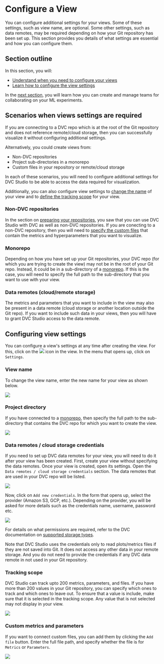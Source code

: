 # Configure a View

You can configure additional settings for your views. Some of these settings,
such as view name, are optional. Some other settings, such as data remotes, may
be required depending on how your Git repository has been set up. This section
provides you details of what settings are essential and how you can configure
them.

## Section outline

In this section, you will:

- [Understand when you need to configure your views](#scenarios-when-view-settings-are-required)
- [Learn how to configure the view settings](#configuring-view-settings)

In the [next section](/doc/studio/teams), you will learn how you can create and
manage teams for collaborating on your ML experiments.

## Scenarios when views settings are required

If you are connecting to a DVC repo which is at the root of the Git repository
and does not reference remote/cloud storage, then you can successfully visualize
it without configuring additional settings.

Alternatively, you could create views from:

- Non-DVC repositories
- Project sub-directories in a monorepo
- Custom files in your repository or remote/cloud storage

In each of these scenarios, you will need to configure additional settings for
DVC Studio to be able to access the data required for visualization.

Additionally, you can also configure view settings to
[change the name](#view-name) of your view and to
[define the tracking scope](#tracking-scope) for your view.

### Non-DVC repositories

In the section on
[preparing your repositories](/doc/studio/get-started#preparing-your-repositories),
you saw that you can use DVC Studio with DVC as well as non-DVC repositories. If
you are conecting to a non-DVC repository, then you will need to
[specify the custom files](#custom-metrics-and-parameters) that contain the
metrics and hyperparameters that you want to visualize.

### Monorepo

Depending on how you have set up your Git repositories, your DVC repo (for which
you are trying to create the view) may not be in the root of your Git repo.
Instead, it could be in a sub-directory of a
[monorepo](https://en.wikipedia.org/wiki/Monorepo). If this is the case, you
will need to specify the full path to the sub-directory that you want to use
with your view.

### Data remotes (cloud/remote storage)

The metrics and parameters that you want to include in the view may also be
present in a data remote (cloud storage or another location outside the Git
repo). If you want to include such data in your views, then you will have to
grant DVC Studio access to the data remote.

## Configuring view settings

You can configure a view's settings at any time after creating the view. For
this, click on the
![](https://static.iterative.ai/img/studio/view_open_settings_icon_v2.png) icon
in the view. In the menu that opens up, click on `Settings`.

### View name

To change the view name, enter the new name for your view as shown below.

![](https://static.iterative.ai/img/studio/view_settings_view_name.png)

### Project directory

If you have connected to a [monorepo](https://en.wikipedia.org/wiki/Monorepo),
then specify the full path to the sub-directory that contains the DVC repo for
which you want to create the view.

![](https://static.iterative.ai/img/studio/view_settings_sub_directory.png)

### Data remotes / cloud storage credentials

If you need to set up DVC data remotes for your view, you will need to do it
after your view has been created. First, create your view without specifying the
data remotes. Once your view is created, open its settings. Open the
`Data remotes / cloud storage credentials` section. The data remotes that are
used in your DVC repo will be listed.

![](https://static.iterative.ai/img/studio/view_settings_credentials.png)

Now, click on `Add new credentials`. In the form that opens up, select the
provider (Amazon S3, GCP, etc.). Depending on the provider, you will be asked
for more details such as the credentials name, username, password etc.

![](https://static.iterative.ai/img/studio/s3_remote_settings.png)

For details on what permissions are required, refer to the DVC documentation on
[supported storage types](/doc/command-reference/remote/add#supported-storage-types).

Note that DVC Studio uses the credentials only to read plots/metrics files if
they are not saved into Git. It does not access any other data in your remote
storage. And you do not need to provide the credentials if any DVC data remote
in not used in your Git repository.

### Tracking scope

DVC Studio can track upto 200 metrics, parameters, and files. If you have more
than 200 values in your Git repository, you can specify which ones to track and
which ones to leave out. To ensure that a value is include, make sure that it is
selected in the tracking scope. Any value that is not selected may not display
in your view.

![](https://static.iterative.ai/img/studio/view_settings_tracking_scope.png)

### Custom metrics and parameters

If you want to connect custom files, you can add them by clicking the `Add file`
button. Enter the full file path, and specify whether the file is for `Metrics`
or `Parameters`.

![](https://static.iterative.ai/img/studio/view_settings_custom_files.png)

